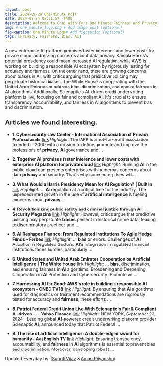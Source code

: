 ```yaml
---
layout: post
title: 2024-09-24 One-Minute Post
date: 2024-09-24 08:31:57 -0400
description: Welcome to Chai With Py's One Minute Fairness and Privacy, which aims to provide you the current happenings in the world of Fairness, Privacy, and AI.
img: # one_minute_logo.png # Add image post (optional)
fig-caption: One Minute Logo# Add figcaption (optional)
tags: [Privacy, Fairness, Bias, AI]
---
```


A new enterprise AI platform promises faster inference and lower costs for private cloud, addressing concerns about data privacy. Kamala Harris's potential presidency could mean increased AI regulation, while AWS is working on building a responsible AI ecosystem by rigorously testing for accuracy and fairness. On the other hand, there are growing concerns about biases in AI, with critics arguing that predictive policing may perpetuate historical biases. The White House is cooperating with the United Arab Emirates to address bias, discrimination, and ensure fairness in AI algorithms. Additionally, Scienaptic's AI-driven credit underwriting platform is live, focusing on fair and compliant AI. It's crucial to ensure transparency, accountability, and fairness in AI algorithms to prevent bias and discrimination.

## Articles we found interesting:

- **1. Cybersecurity Law Center - International Association of <b>Privacy</b> Professionals** [link](https://iapp.org/about/cybersecurity-law-center/)
_Highlight:_ The IAPP is a not-for-profit association founded in 2000 with a mission to define, promote and improve the professions of <b>privacy</b>, <b>AI</b> governance and&nbsp;...

- **2. Together <b>AI</b> promises faster inference and lower costs with enterprise <b>AI</b> platform for private cloud** [link](https://venturebeat.com/ai/together-ai-promises-faster-inference-and-lower-costs-with-enterprise-ai-platform-for-private-cloud/)
_Highlight:_ Running <b>AI</b> in the public cloud can presents enterprises with numerous concerns about data <b>privacy</b> and security. That&#39;s why some enterprises will&nbsp;...

- **3. What Would a Harris Presidency Mean for <b>AI</b> Regulation? | Built In** [link](https://builtin.com/artificial-intelligence/kamala-harris-ai-regulation)
_Highlight:_ ... <b>AI</b> regulation at a critical time for the industry. The unprecedented growth in the use of <b>artificial intelligence</b> is fueling concerns about <b>privacy</b>&nbsp;...

- **4. Revolutionizing public safety and criminal justice through <b>AI</b> - Security Magazine** [link](https://www.securitymagazine.com/articles/101023-revolutionizing-public-safety-and-criminal-justice-through-ai)
_Highlight:_ However, critics argue that predictive policing may perpetuate <b>biases</b> present in historical crime data, leading to discriminatory practices and&nbsp;...

- **5. <b>AI</b> Reshapes Finance: From Regulated Institutions To Agile Hedge Funds - Forbes** [link](https://www.forbes.com/sites/libertbarry/2024/09/23/ai-reshapes-finance-from-regulated-institutions-to-agile-hedge-funds/)
_Highlight:_ ... <b>bias</b> or errors. Challenges of <b>AI</b> Adoption in Regulated Sectors. <b>AI&#39;s</b> integration in regulated financial institutions faces hurdles, particularly&nbsp;...

- **6. United States and United Arab Emirates Cooperation on <b>Artificial Intelligence</b> | The White House** [link](https://www.whitehouse.gov/briefing-room/statements-releases/2024/09/23/united-states-and-united-arab-emirates-cooperation-on-artificial-intelligence/)
_Highlight:_ ... <b>bias</b>, discrimination, and ensuring fairness in <b>AI</b> algorithms. Broadening and Deepening Cooperation in <b>AI</b> Protection and Cybersecurity: Promote an&nbsp;...

- **7. Harnessing <b>AI</b> for Good: AWS&#39;s role in building a responsible <b>AI</b> ecosystem - CNBC TV18** [link](https://www.cnbctv18.com/technology/harnessing-ai-for-good-awss-role-in-building-a-responsible-ai-ecosystem-19481186.htm)
_Highlight:_ By ensuring that <b>AI</b> algorithms used for diagnostics or treatment recommendations are rigorously tested for accuracy and <b>fairness</b>, these efforts&nbsp;...

- **8. Patriot Federal Credit Union Live With Scienaptic&#39;s <b>Fair</b> &amp; Compliant <b>AI</b>-driven ... - Yahoo Finance** [link](https://finance.yahoo.com/news/patriot-federal-credit-union-live-120000249.html)
_Highlight:_ NEW YORK, September 23, 2024--Leading global <b>AI</b>-powered credit underwriting platform provider Scienaptic <b>AI</b>, announced today that Patriot Federal&nbsp;...

- **9. The rise of <b>artificial intelligence</b>: A double-edged sword for humanity - Aaj English TV** [link](https://english.aaj.tv/news/330380676/the-rise-of-artificial-intelligence-a-double-edged-sword-for-humanity)
_Highlight:_ Ensuring transparency, accountability, and <b>fairness</b> in <b>AI</b> algorithms is essential to prevent bias and discrimination. Moreover, developing robust&nbsp;...


Updated Everyday by: (<a href="https://supritivijay.github.io/">Supriti Vijay</a> & <a href="https://amanpriyanshu.github.io/">Aman Priyanshu</a>)
